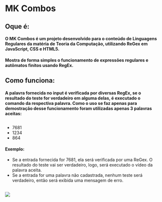 # MK Combos

## Oque é:

#### O MK Combos é um projeto desenvolvido para o conteúdo de Linguagens Regulares da matéria de Teoria da Computação, utilizando ReGex em JavaScript, CSS e HTML5.

#### Mostra de forma simples o funcionamento de expressões regulares e autômatos finitos usando RegEx.

## Como funciona:

#### A palavra fornecida no input é verificada por diversas RegEx, se o resultado do teste for verdadeiro em alguma delas, é executado o comando da respectiva palavra. Como o uso se faz apenas para demostração desse funcionamento foram utilizadas apenas 3 palavras aceitas:

##

- 7681
- 1234
- 864

#### Exemplo:

- Se a entrada fornecida for 7681, ela será verificada por uma ReGex. O resultado do teste vai ser verdadeiro, logo, será executado o vídeo da palavra aceita.
- Se a entrada for uma palavra não cadastrada, nenhum teste será verdadeiro, então será exibida uma mensagem de erro.

##

<img src="https://giffiles.alphacoders.com/688/68810.gif"/>

